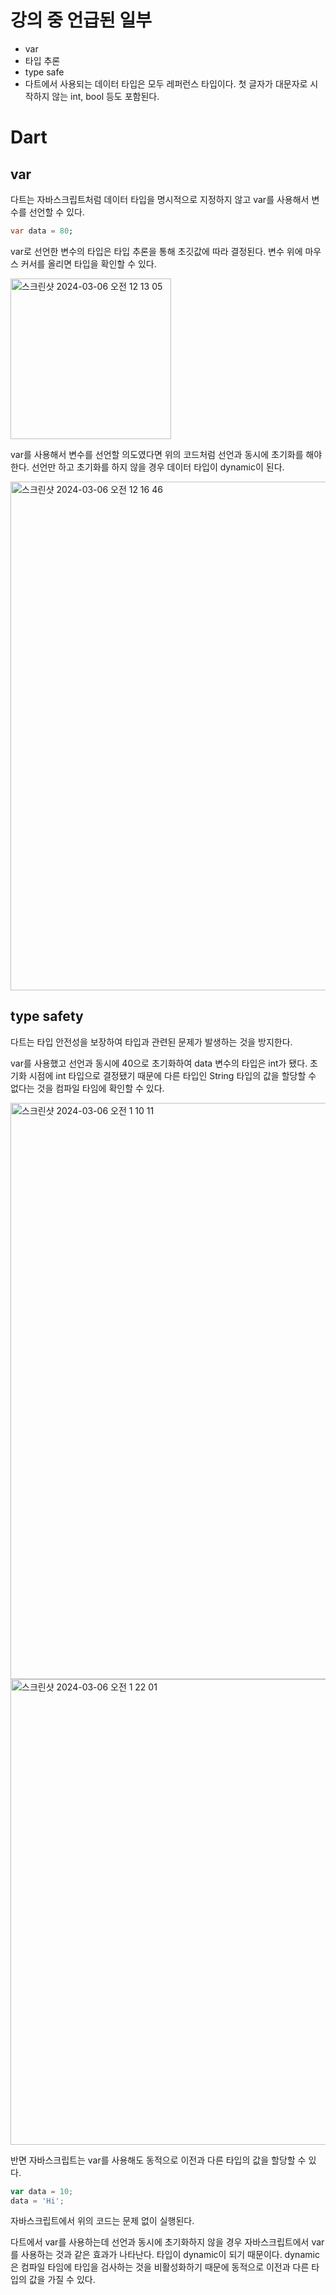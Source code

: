 # 강의 중 언급된 일부
- var
- 타입 추론
- type safe
- 다트에서 사용되는 데이터 타입은 모두 레퍼런스 타입이다. 첫 글자가 대문자로 시작하지 않는 int, bool 등도 포함된다.

# Dart


## var
다트는 자바스크립트처럼 데이터 타입을 명시적으로 지정하지 않고 var를 사용해서 변수를 선언할 수 있다.

```dart
var data = 80;
```

var로 선언한 변수의 타입은 타입 추론을 통해 초깃값에 따라 결정된다. 변수 위에 마우스 커서를 올리면 타입을 확인할 수 있다.

<img width="257" alt="스크린샷 2024-03-06 오전 12 13 05" src="https://github.com/leeseowoo/TIL/assets/76784643/dae3cd3e-8dfe-4bd7-9e61-896367d74a06">

var를 사용해서 변수를 선언할 의도였다면 위의 코드처럼 선언과 동시에 초기화를 해야 한다. 선언만 하고 초기화를 하지 않을 경우 데이터 타입이 dynamic이 된다.

<img width="814" alt="스크린샷 2024-03-06 오전 12 16 46" src="https://github.com/leeseowoo/TIL/assets/76784643/bfe07e09-0401-4448-984e-7c180247591c">


## type safety
다트는 타입 안전성을 보장하여 타입과 관련된 문제가 발생하는 것을 방지한다.

var를 사용했고 선언과 동시에 40으로 초기화하여 data 변수의 타입은 int가 됐다. 초기화 시점에 int 타입으로 결정됐기 때문에 다른 타입인 String 타입의 값을 할당할 수 없다는 것을 컴파일 타임에 확인할 수 있다.

<img width="922" alt="스크린샷 2024-03-06 오전 1 10 11" src="https://github.com/leeseowoo/TIL/assets/76784643/37150393-32c0-4b66-9a67-61246b3e6196">
<img width="745" alt="스크린샷 2024-03-06 오전 1 22 01" src="https://github.com/leeseowoo/TIL/assets/76784643/31a0e6e3-9ca1-4102-802c-9fae25541deb">


반면 자바스크립트는 var를 사용해도 동적으로 이전과 다른 타입의 값을 할당할 수 있다.

```javascript
var data = 10;
data = 'Hi';
```

자바스크립트에서 위의 코드는 문제 없이 실행된다.

다트에서 var를 사용하는데 선언과 동시에 초기화하지 않을 경우 자바스크립트에서 var를 사용하는 것과 같은 효과가 나타난다. 타입이 dynamic이 되기 때문이다. dynamic은 컴파일 타임에 타입을 검사하는 것을 비활성화하기 때문에 동적으로 이전과 다른 타입의 값을 가질 수 있다.
